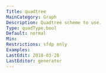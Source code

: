 ```yaml
---
Title: quadtree
MainCategory: Graph
Description: Quadtree scheme to use.
Type: quadType,bool
Default: normal
Min: 
Restrictions: sfdp only
Examples: 
LastEdit: 2018-03-28
LastEditor: generator
---
```



